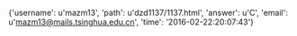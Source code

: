 {'username': u'mazm13', 'path': u'dzd1137/1137.html', 'answer': u'C', 'email': u'mazm13@mails.tsinghua.edu.cn', 'time': '2016-02-22:20:07:43'}